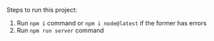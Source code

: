 Steps to run this project:

1. Run `npm i` command or `npm i node@latest` if the former has errors
2. Run `npm run server` command
